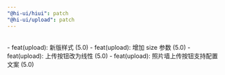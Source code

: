 ```yaml
---
"@hi-ui/hiui": patch
"@hi-ui/upload": patch
---
```


<br>
- feat(upload): 新版样式 (5.0)
- feat(upload): 增加 size 参数 (5.0)
- feat(upload): 上传按钮改为线性 (5.0)
- feat(upload): 照片墙上传按钮支持配置文案 (5.0)